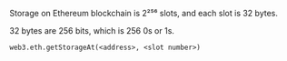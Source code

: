 Storage on Ethereum blockchain is 2²⁵⁶ slots, and each slot is 32 bytes.

32 bytes are 256 bits, which is 256 0s or 1s.

```
web3.eth.getStorageAt(<address>, <slot number>)
```

